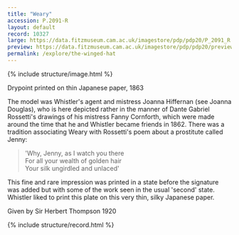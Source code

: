 ```yaml
---
title: "Weary"
accession: P.2091-R
layout: default
record: 10327
large: https://data.fitzmuseum.cam.ac.uk/imagestore/pdp/pdp20/P_2091_R.jpg
preview: https://data.fitzmuseum.cam.ac.uk/imagestore/pdp/pdp20/preview_P_2091_R.jpg
permalink: /explore/the-winged-hat
---
```

{% include structure/image.html %}

Drypoint printed on thin Japanese paper, 1863

The model was Whistler's agent and mistress Joanna Hiffernan (see Joanna Douglas), who is here depicted rather in the manner of Dante Gabriel Rossetti's drawings of his mistress Fanny Cornforth, which were made around the time that he and Whistler became friends in 1862. There was a tradition associating Weary with Rossetti's poem about a prostitute called Jenny:

> 'Why, Jenny, as I watch you there  
For all your wealth of golden hair  
Your silk ungirdled and unlaced'

This fine and rare impression was printed in a state before the signature was added but with some of the work seen in the usual 'second' state. Whistler liked to print this plate on this very thin, silky Japanese paper.

Given by Sir Herbert Thompson 1920

{% include structure/record.html %}
